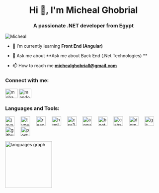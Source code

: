 <h1 align="center">Hi 👋, I'm Micheal Ghobrial</h1>
<h3 align="center">A passionate .NET developer from Egypt</h3>

<p align="left"> <img src="https://komarev.com/ghpvc/?username=33b3ziz&label=Profile%20views&color=0e75b6&style=flat" alt="Micheal" /> </p>

- 🌱 I’m currently learning **Front End (Angular)**

- 💬 Ask me about **Ask me about Back End (.Net Technologies) **

- 📫 How to reach me **michealghobriall@gmail.com**

<h3 align="left">Connect with me:</h3>
<p align="left">
<a href="https://www.linkedin.com/in/micheal-ghobrial/" target="_blank"><img align="center" src="https://raw.githubusercontent.com/rahuldkjain/github-profile-readme-generator/master/src/images/icons/Social/linked-in-alt.svg" alt="mohamed-abdelaziz-1a7526242" height="30" width="40" /></a>
<a href="https://www.facebook.com/micheal.magdy.1428" target="_blank"><img align="center" src="https://raw.githubusercontent.com/rahuldkjain/github-profile-readme-generator/master/src/images/icons/Social/facebook.svg" alt="mando325" height="30" width="40" /></a>
</p>

<h3 align="left">Languages and Tools:</h3>
<p align="left"> 
  <img src="https://cdn.jsdelivr.net/gh/devicons/devicon/icons/javascript/javascript-original.svg" height="30" alt="javascript logo"  />
  <img width="12" />
  <img src="https://cdn.jsdelivr.net/gh/devicons/devicon/icons/typescript/typescript-original.svg" height="30" alt="typescript logo"  />
  <img width="12" />
  <img src="https://cdn.jsdelivr.net/gh/devicons/devicon/icons/react/react-original.svg" height="30" alt="react logo"  />
  <img width="12" />
  <img src="https://cdn.jsdelivr.net/gh/devicons/devicon/icons/html5/html5-original.svg" height="30" alt="html5 logo"  />
  <img width="12" />
  <img src="https://cdn.jsdelivr.net/gh/devicons/devicon/icons/css3/css3-original.svg" height="30" alt="css3 logo"  />
  <img width="12" />
  <img src="https://cdn.jsdelivr.net/gh/devicons/devicon/icons/angularjs/angularjs-original.svg" height="30" alt="angularjs logo"  />
  <img width="12" />
  <img src="https://cdn.jsdelivr.net/gh/devicons/devicon/icons/bootstrap/bootstrap-original.svg" height="30" alt="bootstrap logo"  />
  <img width="12" />
  <img src="https://cdn.jsdelivr.net/gh/devicons/devicon/icons/csharp/csharp-original.svg" height="30" alt="csharp logo"  />
  <img width="12" />
  <img src="https://cdn.jsdelivr.net/gh/devicons/devicon/icons/dotnetcore/dotnetcore-original.svg" height="30" alt="dotnetcore logo"  />
  <img width="12" />
  <img src="https://cdn.jsdelivr.net/gh/devicons/devicon/icons/git/git-original.svg" height="30" alt="git logo"  />
  <img width="12" />
  <img src="https://cdn.jsdelivr.net/gh/devicons/devicon/icons/github/github-original.svg" height="30" alt="github logo"  />
  <img width="12" />
  <img src="https://cdn.simpleicons.org/postman/FF6C37" height="30" alt="postman logo"  />
</p>


<div align="left">
  <img src="https://github-readme-stats.vercel.app/api/top-langs?username=micheal965&locale=en&hide_title=false&layout=compact&card_width=320&langs_count=4&theme=graywhite&hide_border=false&order=2" height="150" alt="languages graph"  />
</div>


###
